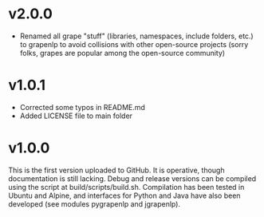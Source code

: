 # v2.0.0
* Renamed all grape "stuff" (libraries, namespaces, include folders, etc.) to grapenlp to avoid collisions with other open-source projects (sorry folks, grapes are popular among the open-source community)

# v1.0.1
* Corrected some typos in README.md
* Added LICENSE file to main folder

# v1.0.0

This is the first version uploaded to GitHub. It is operative, though documentation is still lacking. Debug and release versions can be compiled using the script at build/scripts/build.sh. Compilation has been tested in Ubuntu and Alpine, and interfaces for Python and Java have also been developed (see modules pygrapenlp and jgrapenlp).

